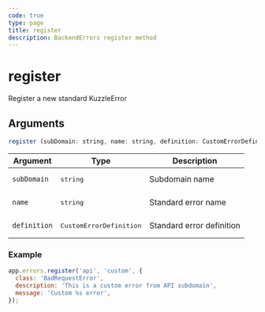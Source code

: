 ```yaml
---
code: true
type: page
title: register
description: BackendErrors register method
---
```


# register

<SinceBadge version="2.17.1" />

Register a new standard KuzzleError

## Arguments

```js
register (subDomain: string, name: string, definition: CustomErrorDefinition): void
```

| Argument | Type | Description |
|----------|------|-------------|
| `subDomain` | <pre>string</pre> | Subdomain name |
| `name` | <pre>string</pre> | Standard error name |
| `definition` | <pre>CustomErrorDefinition</pre> | Standard error definition |


### Example

```js
app.errors.register('api', 'custom', {
  class: 'BadRequestError',
  description: 'This is a custom error from API subdomain',
  message: 'Custom %s error',
});
```